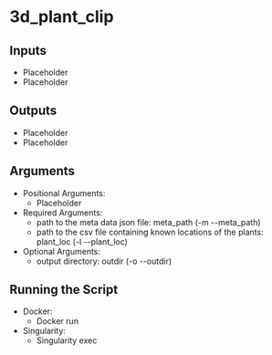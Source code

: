 # 3d_plant_clip


## Inputs

* Placeholder
* Placeholder

## Outputs

* Placeholder
* Placeholder

## Arguments

* Positional Arguments:
    * Placeholder
* Required Arguments:
    * path to the meta data json file: meta_path (-m --meta_path)
    * path to the csv file containing known locations of the plants: plant_loc (-l --plant_loc)
* Optional Arguments:
    * output directory: outdir (-o --outdir)


## Running the Script

* Docker:
    * Docker run 
* Singularity:
    * Singularity exec 
